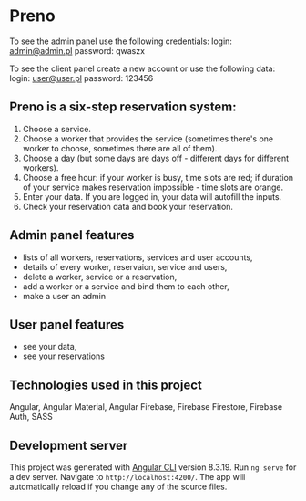 # Preno

To see the admin panel use the following credentials:
login: admin@admin.pl
password: qwaszx

To see the client panel create a new account or use the following data:
login: user@user.pl
password: 123456

## Preno is a six-step reservation system:
1. Choose a service.
2. Choose a worker that provides the service (sometimes there's one worker to choose, sometimes there are all of them).
3. Choose a day (but some days are days off - different days for different workers).
4. Choose a free hour: if your worker is busy, time slots are red; if duration of your service makes reservation impossible - time slots are orange.
5. Enter your data. If you are logged in, your data will autofill the inputs.
6. Check your reservation data and book your reservation.

## Admin panel features
- lists of all workers, reservations, services and user accounts,
- details of every worker, reservaion, service and users,
- delete a worker, service or a reservation,
- add a worker or a service and bind them to each other,
- make a user an admin

## User panel features
- see your data,
- see your reservations

## Technologies used in this project
Angular, Angular Material, Angular Firebase, Firebase Firestore, Firebase Auth, SASS

## Development server

This project was generated with [Angular CLI](https://github.com/angular/angular-cli) version 8.3.19.
Run `ng serve` for a dev server. Navigate to `http://localhost:4200/`. The app will automatically reload if you change any of the source files.
